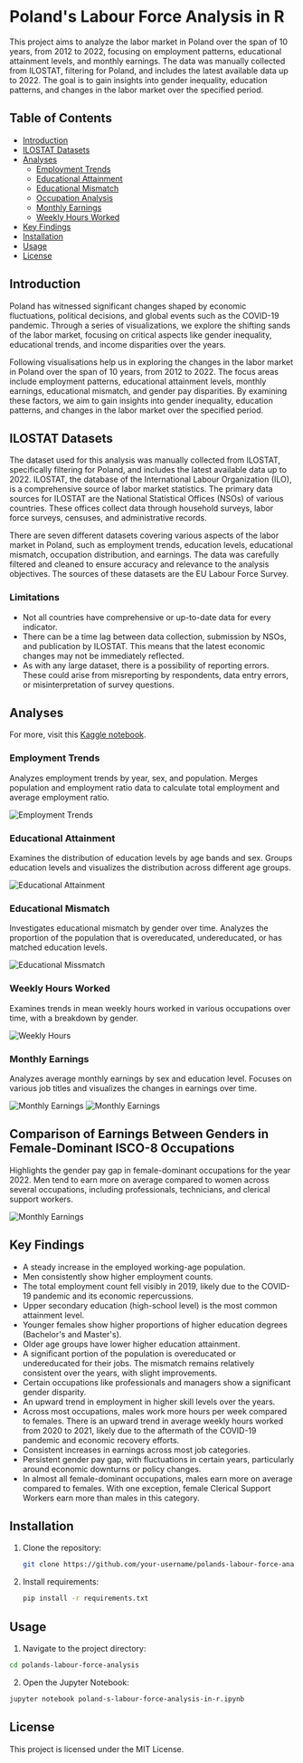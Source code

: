 # Poland's Labour Force Analysis in R

This project aims to analyze the labor market in Poland over the span of 10 years, from 2012 to 2022, focusing on employment patterns, educational attainment levels, and monthly earnings. The data was manually collected from ILOSTAT, filtering for Poland, and includes the latest available data up to 2022. The goal is to gain insights into gender inequality, education patterns, and changes in the labor market over the specified period.

## Table of Contents

- [Introduction](#introduction)
- [ILOSTAT Datasets](#ILOSTAT-Datasets)
- [Analyses](#analyses)
  - [Employment Trends](#employment-trends)
  - [Educational Attainment](#educational-attainment)
  - [Educational Mismatch](#educational-mismatch)
  - [Occupation Analysis](#occupation-analysis)
  - [Monthly Earnings](#monthly-earnings)
  - [Weekly Hours Worked](#weekly-hours-worked)
- [Key Findings](#key-findings)
- [Installation](#installation)
- [Usage](#usage)
- [License](#license)

## Introduction
Poland has witnessed significant changes shaped by economic fluctuations, political decisions, and global events such as the COVID-19 pandemic. Through a series of visualizations, we explore the shifting sands of the labor market, focusing on critical aspects like gender inequality, educational trends, and income disparities over the years.

Following visualisations help us in exploring the changes in the labor market in Poland over the span of 10 years, from 2012 to 2022. The focus areas include employment patterns, educational attainment levels, monthly earnings, educational mismatch, and gender pay disparities. By examining these factors, we aim to gain insights into gender inequality, education patterns, and changes in the labor market over the specified period.

## ILOSTAT Datasets

The dataset used for this analysis was manually collected from ILOSTAT, specifically filtering for Poland, and includes the latest available data up to 2022. ILOSTAT, the database of the International Labour Organization (ILO), is a comprehensive source of labor market statistics. The primary data sources for ILOSTAT are the National Statistical Offices (NSOs) of various countries. These offices collect data through household surveys, labor force surveys, censuses, and administrative records.

There are seven different datasets covering various aspects of the labor market in Poland, such as employment trends, education levels, educational mismatch, occupation distribution, and earnings. The data was carefully filtered and cleaned to ensure accuracy and relevance to the analysis objectives. The sources of these datasets are the EU Labour Force Survey.

### Limitations

- Not all countries have comprehensive or up-to-date data for every indicator.
- There can be a time lag between data collection, submission by NSOs, and publication by ILOSTAT. This means that the latest economic changes may not be immediately reflected.
- As with any large dataset, there is a possibility of reporting errors. These could arise from misreporting by respondents, data entry errors, or misinterpretation of survey questions.

## Analyses

For more, visit this [Kaggle notebook](https://www.kaggle.com/code/basakkaplan/poland-s-labour-force-analysis-in-r).

### Employment Trends

Analyzes employment trends by year, sex, and population. Merges population and employment ratio data to calculate total employment and average employment ratio.

![Employment Trends](employment_trends_by_year_sex.jpeg)

### Educational Attainment

Examines the distribution of education levels by age bands and sex. Groups education levels and visualizes the distribution across different age groups.

![Educational Attainment](education_by_age_and_sex.jpeg)


### Educational Mismatch

Investigates educational mismatch by gender over time. Analyzes the proportion of the population that is overeducated, undereducated, or has matched education levels.

![Educational Missmatch](educationaal_mismatch_by_gender.jpeg)

### Weekly Hours Worked

Examines trends in mean weekly hours worked in various occupations over time, with a breakdown by gender.

![Weekly Hours](mean_weakly_hours_worked.jpeg)


### Monthly Earnings

Analyzes average monthly earnings by sex and education level. Focuses on various job titles and visualizes the changes in earnings over time.

![Monthly Earnings](trend_average_monthly_earning.jpeg)
![Monthly Earnings](mean_weakly_hours_worked.jpeg)

## Comparison of Earnings Between Genders in Female-Dominant ISCO-8 Occupations 

Highlights the gender pay gap in female-dominant occupations for the year 2022. Men tend to earn more on average compared to women across several occupations, including professionals, technicians, and clerical support workers.

![Monthly Earnings](comaprison_of_earnings_in_female_dominant_occupations.jpeg)

## Key Findings

- A steady increase in the employed working-age population.
- Men consistently show higher employment counts.
- The total employment count fell visibly in 2019, likely due to the COVID-19 pandemic and its economic repercussions.
- Upper secondary education (high-school level) is the most common attainment level.
- Younger females show higher proportions of higher education degrees (Bachelor's and Master's).
- Older age groups have lower higher education attainment.
- A significant portion of the population is overeducated or undereducated for their jobs. The mismatch remains relatively consistent over the years, with slight improvements.
- Certain occupations like professionals and managers show a significant gender disparity.
- An upward trend in employment in higher skill levels over the years.
- Across most occupations, males work more hours per week compared to females. There is an upward trend in average weekly hours worked from 2020 to 2021, likely due to the aftermath of the COVID-19 pandemic and economic recovery efforts.
- Consistent increases in earnings across most job categories.
- Persistent gender pay gap, with fluctuations in certain years, particularly around economic downturns or policy changes.
- In almost all female-dominant occupations, males earn more on average compared to females. With one exception, female Clerical Support Workers earn more than males in this category.

## Installation

1. Clone the repository:
   ```sh
   git clone https://github.com/your-username/polands-labour-force-analysis.git
   ```

2. Install requirements:
   ```sh
   pip install -r requirements.txt
   ```

## Usage
1. Navigate to the project directory:
```sh
cd polands-labour-force-analysis
```

2. Open the Jupyter Notebook:
```sh
jupyter notebook poland-s-labour-force-analysis-in-r.ipynb
```

## License
This project is licensed under the MIT License. 
